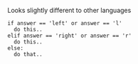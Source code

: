 Looks slightly different to other languages
    
    if answer == 'left' or answer == 'l'
      do this..
    elif answer == 'right' or answer == 'r'
      do this..
    else: 
      do that..
      
